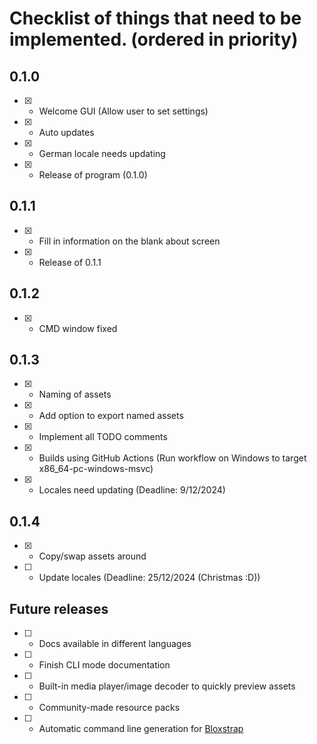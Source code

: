 # Checklist of things that need to be implemented. (ordered in priority)

## 0.1.0
- [x] - Welcome GUI (Allow user to set settings)
- [x] - Auto updates
- [x] - German locale needs updating
- [x] - Release of program (0.1.0)

## 0.1.1

- [x] - Fill in information on the blank about screen
- [x] - Release of 0.1.1

## 0.1.2
- [x] - CMD window fixed

## 0.1.3
- [x] - Naming of assets
- [x] - Add option to export named assets
- [x] - Implement all TODO comments
- [x] - Builds using GitHub Actions (Run workflow on Windows to target x86_64-pc-windows-msvc)
- [x] - Locales need updating (Deadline: 9/12/2024)

## 0.1.4
- [x] - Copy/swap assets around
- [ ] - Update locales (Deadline: 25/12/2024 (Christmas :D))

## Future releases
- [ ] - Docs available in different languages
- [ ] - Finish CLI mode documentation
- [ ] - Built-in media player/image decoder to quickly preview assets
- [ ] - Community-made resource packs
- [ ] - Automatic command line generation for [Bloxstrap](https://github.com/pizzaboxer/bloxstrap)